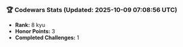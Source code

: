 ### 🏆 Codewars Stats (Updated: 2025-10-09 07:08:56 UTC)

- **Rank:** 8 kyu
- **Honor Points:** 3
- **Completed Challenges:** 1
